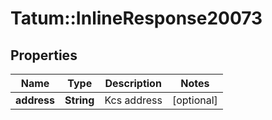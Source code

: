 # Tatum::InlineResponse20073

## Properties
Name | Type | Description | Notes
------------ | ------------- | ------------- | -------------
**address** | **String** | Kcs address | [optional] 

